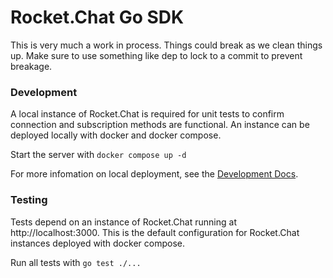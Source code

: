 # Rocket.Chat Go SDK

This is very much a work in process.  Things could break as we clean things up.  Make sure to use something like dep to lock to a commit to prevent breakage.

### Development

A local instance of Rocket.Chat is required for unit tests to confirm connection and subscription methods are functional. An instance can be deployed locally with docker and docker compose. 

Start the server with `docker compose up -d`

For more infomation on local deployment, see the [Development Docs](https://docs.rocket.chat/quick-start/installing-and-updating).

### Testing

Tests depend on an instance of Rocket.Chat running at http://localhost:3000. This is the default configuration for Rocket.Chat instances deployed with docker compose. 

Run all tests with `go test ./...`